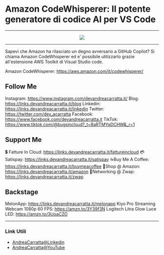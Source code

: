 # Amazon CodeWhisperer: Il potente generatore di codice AI per VS Code
 
<hr />
 
<div align="center">

<a href="https://www.youtube.com/v/6VPO__U6elg?version=3" target="_blank" alt="Amazon CodeWhisperer: Il potente generatore di codice AI per VS Code">

<img src="https://img.youtube.com/vi/6VPO__U6elg/0.jpg" />

</a>

</div>
 
<hr />
 
Sapevi che Amazon ha rilasciato un degno avversario a GitHub Copilot? Si chiama Amazon  CodeWhisperer ed e' possibile utilizzarlo grazie all'estensione AWS Toolkit di Visual Studio code.

Amazon CodeWhisperer: https://aws.amazon.com/it/codewhisperer/

## Follow Me

Instagram: https://www.instagram.com/devandreacarratta.it/
Blog: https://links.devandreacarratta.it/blog 
Linkedin: https://links.devandreacarratta.it/linkedin
Twitter: https://twitter.com/dev_acarratta
Facebook: https://www.facebook.com/devandreacarratta.it
TikTok: https://www.tiktok.com/@bugsincloud?_t=8aRTMYqDCHW&_r=1 

## Support Me 

💲 Fatture In Cloud: https://links.devandreacarratta.it/fattureincloud
💳Satispay: https://links.devandreacarratta.it/satispay
☕Buy Me A Coffee: https://links.devandreacarratta.it/buymeacoffee
🛒Shop @ Amazon: https://links.devandreacarratta.it/amazon
🤝Networking @ Zwap: https://links.devandreacarratta.it/zwap


## Backstage
MelonApp: https://links.devandreacarratta.it/melonapp
Kiyo Pro Streaming Webcam 1080p 60 FPS: https://amzn.to/3Y39f3N
Logitech Litra Glow Luce LED: https://amzn.to/3UoaCZO
 
<hr />
 
### Link Utili
- [AndreaCarratta@Linkedin](https://links.devandreacarratta.it/linkedin)
- [AndreaCarratta@YouTube](https://links.devandreacarratta.it/youtube)


